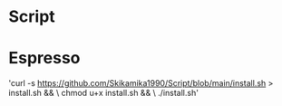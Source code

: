 # Script
# Espresso
'curl -s https://github.com/Skikamika1990/Script/blob/main/install.sh > install.sh && \ chmod u+x install.sh && \ ./install.sh'
